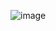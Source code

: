 
![image](https://user-images.githubusercontent.com/74757813/162560708-92a4218c-df23-4f6f-a25f-eb8cd5965eb7.png)
